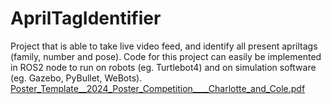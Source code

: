 # AprilTagIdentifier

Project that is able to take live video feed, and identify all present apriltags (family, number and pose). Code for this project can easily be implemented in ROS2 node to run on robots (eg. Turtlebot4) and on simulation software (eg. Gazebo, PyBullet, WeBots).
[Poster_Template__2024_Poster_Competition____Charlotte_and_Cole.pdf](https://github.com/user-attachments/files/18286500/Poster_Template__2024_Poster_Competition____Charlotte_and_Cole.pdf)
